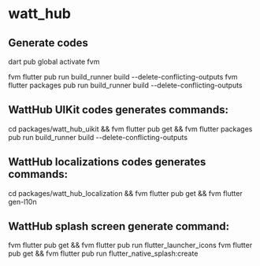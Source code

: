 # watt_hub

## Generate codes

dart pub global activate fvm

fvm flutter pub run build_runner build --delete-conflicting-outputs
fvm flutter packages pub run build_runner build --delete-conflicting-outputs

## WattHub UIKit codes generates commands:
cd packages/watt_hub_uikit && fvm flutter pub get && fvm flutter packages pub run build_runner build --delete-conflicting-outputs

## WattHub localizations codes generates commands:
cd packages/watt_hub_localization && fvm flutter pub get && fvm flutter gen-l10n

## WattHub splash screen generate command:
fvm flutter pub get && fvm flutter pub run flutter_launcher_icons
fvm flutter pub get && fvm flutter pub run flutter_native_splash:create